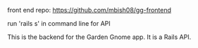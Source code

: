 front end repo:  https://github.com/mbish08/gg-frontend

run 'rails s' in command line for API

This is the backend for the Garden Gnome app.  It is a Rails API.  